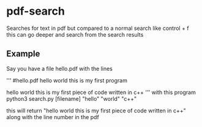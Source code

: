 # pdf-search

Searches for text in pdf but compared to a normal search like control + f this can go deeper and search from the search results 

## Example
Say you have a file hello.pdf with the lines

'''
#hello.pdf
hello world this is my first program

hello world this is my first piece of code written in c++
'''
with this program python3 search.py [filename] "hello" "world" "c++"

this will return "hello world this is my first piece of code written in c++" along with the line number in the pdf 

